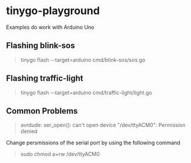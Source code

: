 # tinygo-playground

Examples do work with Arduino Uno

## Flashing blink-sos

>  tinygo flash --target=arduino cmd/blink-sos/sos.go

## Flashing traffic-light

>  tinygo flash --target=arduino cmd/traffic-light/light.go

## Common Problems

> avrdude: ser_open(): can't open device "/dev/ttyACM0": Permission denied

Change persmissions of the serial port by using the following command
> sudo chmod a+rw /dev/ttyACM0